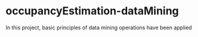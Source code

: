 # occupancyEstimation-dataMining

In this project, basic principles of data mining operations have been applied
